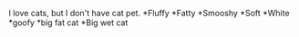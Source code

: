 I love cats, but I don't have cat pet.
*Fluffy
*Fatty
*Smooshy
*Soft
*White
*goofy
*big fat cat
*Big wet cat